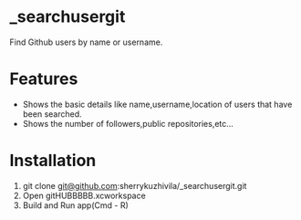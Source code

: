 # _searchusergit


Find Github users by name or username.

# Features

* Shows the basic details like name,username,location of users that have been searched.
* Shows the number of followers,public repositories,etc...

# Installation

1. git clone git@github.com:sherrykuzhivila/_searchusergit.git
2. Open gitHUBBBBB.xcworkspace
3. Build and Run app(Cmd - R)
